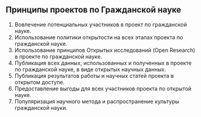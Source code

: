 ## Принципы проектов по Гражданской науке

1.	Вовлечение потенциальных участников в проект по гражданской науке.
2.	Использование политики открытости на всех этапах проекта по гражданской науке.
3.	Использование принципов Открытых исследований (Open Research) в проекте по гражданской науке.
4.	Публикация всех данных, использованных и полученных в проекте по гражданской науке, в виде открытых научных данных.
5.	Публикация результатов работы и научных статей проекта в открытом доступе.
6.	Предоставление выгоды для всех участников проекта по открытой науке.
7.	Популяризация научного метода и распространение культуры гражданской науки.
